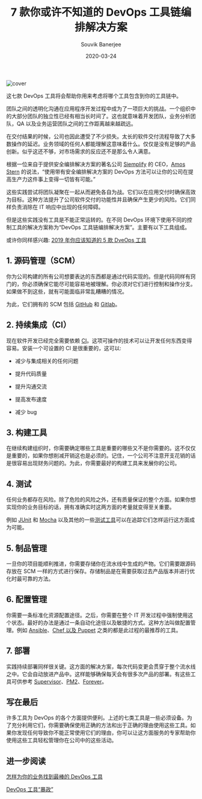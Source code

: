 ﻿---
title: 7 款你或许不知道的 DevOps 工具链编排解决方案  
date: 2020-03-24  
description: 介绍了 7 种在现代软件开发过程中使用到的工具链编排解决方案  
author: Souvik Banerjee  
poster: cover.jpg  
translator: s1mple_zj  
original: https://dzone.com/articles/7-devops-toolchain-orchestration-solution-you-may  
tags:   
- DevOps  
- toolchains  
---

![cover](cover.png)

这七款 DevOps 工具将会帮助你用来考虑将哪个工具包含到你的工具链中。  

团队之间的透明化沟通在应用程序开发过程中成为了一项巨大的挑战。一个组织中的大部分团队的独立性已经有相当长时间了。这也就意味着开发团队，业务分析团队，QA 以及业务运营团队之间的工作距离越来越疏远。  

在交付结果的时候，公司也因此遭受了不少损失。太长的软件交付流程导致了大多数操作的延迟。业务领域的任何人都能理解这意味着什么。仅仅是没有足够的产品创新。似乎这还不够，对市场需求的反应还不是那么令人满意。

根据一位来自于提供安全编排解决方案的著名公司 [Siemplify](https://www.siemplify.co/) 的 CEO，[Amos Stern](https://www.linkedin.com/in/amosst/) 的说法，“使用带有安全编排解决方案的 DevOps 方法可以让你的公司在提高生产力这件事上变得一切皆有可能。”  

这些实践尝试将团队凝聚在一起从而避免各自为战。它们以在应用交付时确保高效为目标。这种方法提升了公司软件交付的功能性并且确保产生更少的风险。它们同样负责消除在 IT 响应中出现的任何障碍。  

但是这些实践没有工具是不能正常运转的。在不同 DevOps 环境下使用不同的控制工具的解决方案称为“DevOps 工具链编排解决方案”。主要有以下工具组成。  

或许你同样感兴趣: [2019 年你应该知道的 5 款 DveOps 工具](https://dzone.com/articles/5-devops-tools-you-should-know-in-2019)

## 1. 源码管理（SCM）
你为公司构建的所有公司想要表达的东西都是通过代码实现的。但是代码同样有窍门的，你必须确保它能尽可能容易地被理解。你必须对它们进行控制和操作分支。如果做不到这些，就有可能面临非常乱糟糟的情况。  

为此，它们拥有的 SCM 包括 [GitHub](https://github.com/) 和 [Gitlab](https://about.gitlab.com/)。

## 2. 持续集成（CI）
现在软件开发已经完全需要依赖 [CI](https://dzone.com/articles/the-complete-cicd-collection-tutorials)。这项可操作的技术可以让开发任何东西变得容易。安装一个可设置的 CI 是很重要的，这可以: 

- 减少与集成相关的任何问题    

- 提升代码质量    

- 提升沟通交流  

- 提高发布速度  

- 减少 bug  

## 3. 构建工具
在继续构建组织时，你需要确定哪些工具是重要的哪些又不是你需要的。这不仅仅是重要的，如果你想削减开销这也是必须的。记住，一个公司不注意开支花销的话是很容易出现财务问题的。为此，你需要最好的构建工具来发展你的公司。

## 4. 测试
任何业务都存在风险。除了危险的风险之外，还有质量保证的整个方面。如果你想实现你的业务目标的话，拥有准确实时这两方面的考量就变得至关重要。

例如 [JUnit](https://junit.org/) 和 [Mocha](https://mochajs.org/) 以及其他的一些[测试工具](https://dzone.com/articles/10-widely-used-software-testing-tools)可以在追踪它们怎样运行这方面成为可能。

## 5. 制品管理
一旦你的项目能顺利推进，你需要存储你在流水线中生成的产物。它们需要跟源码存放在 SCM 一样的方式进行保存。存储制品是在需要获取过去产品版本并进行优化时最可靠的方法。

## 6. 配置管理
你需要一条标准化资源配置途径。之后，你需要在整个 IT 开发过程中强制使用这个状态。最好的办法是通过一条自动化途径以及敏捷的方式。这种方法叫做配置管理。例如 [Ansible](https://www.ansible.com/)、[Chef 以及 Puppet](https://dzone.com/articles/tools-you-must-know-if-you-are-a-devops-aspirant) 之类的都是此过程的最推荐的工具。

## 7. 部署
实践持续部署同样很关键。这方面的解决方案，每次代码变更会贯穿于整个流水线之中。它会自动放进产品中。这样能够确保每天会有很多次产品的部署。有这些工具可供参考 [Supervisor](http://supervisord.org/)、[PM2](http://pm2.keymetrics.io/)、[Forever](https://github.com/foreverjs/forever)。

## 写在最后
许多工具为 DevOps 的各个方面提供便利。上述的七类工具是一些必须设备。为了充分利用它们，你需要确保使用正确的方法和出于正确的理由使用这些工具。如果你发现任何导致你不能正常使用它们的理由，你可以让这方面服务的专家帮助你使用这些工具轻松管理你在公司中的这些活动。

## 进一步阅读
[怎样为你的业务找到最棒的 DevOps 工具](https://dzone.com/articles/how-to-find-the-best-devops-tools-for-your-busines)

[DevOps 工具“暴政”](https://dzone.com/articles/devops-tool-tyranny)
